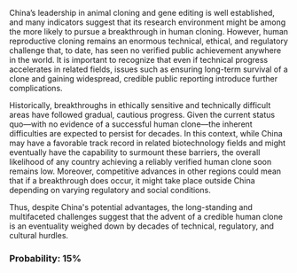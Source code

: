 China’s leadership in animal cloning and gene editing is well established, and many indicators suggest that its research environment might be among the more likely to pursue a breakthrough in human cloning. However, human reproductive cloning remains an enormous technical, ethical, and regulatory challenge that, to date, has seen no verified public achievement anywhere in the world. It is important to recognize that even if technical progress accelerates in related fields, issues such as ensuring long-term survival of a clone and gaining widespread, credible public reporting introduce further complications.

Historically, breakthroughs in ethically sensitive and technically difficult areas have followed gradual, cautious progress. Given the current status quo—with no evidence of a successful human clone—the inherent difficulties are expected to persist for decades. In this context, while China may have a favorable track record in related biotechnology fields and might eventually have the capability to surmount these barriers, the overall likelihood of any country achieving a reliably verified human clone soon remains low. Moreover, competitive advances in other regions could mean that if a breakthrough does occur, it might take place outside China depending on varying regulatory and social conditions.

Thus, despite China's potential advantages, the long-standing and multifaceted challenges suggest that the advent of a credible human clone is an eventuality weighed down by decades of technical, regulatory, and cultural hurdles.

### Probability: 15%